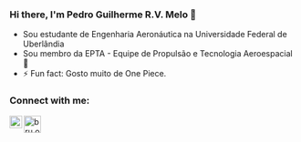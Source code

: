 ### Hi there, I'm Pedro Guilherme R.V. Melo 👋
- Sou estudante de Engenharia Aeronáutica na Universidade Federal de Uberlândia
- Sou membro da EPTA - Equipe de Propulsão e Tecnologia Aeroespacial 🚀
- ⚡ Fun fact: Gosto muito de One Piece.

### Connect with me:
[<img align="left" alt="codeSTACKr | Instagram" width="22px" src="https://cdn.jsdelivr.net/npm/simple-icons@v3/icons/instagram.svg" />][instagram]
<a href="https://www.facebook.com/profile.php?id=100000605925602" target="blank"><img align="center" src="https://cdn.jsdelivr.net/npm/simple-icons@3.0.1/icons/facebook.svg" alt="bru.oliveira2002" height="30" width="30" /></a>

[instagram]: https://www.instagram.com/pedrogui.melo
<!--
**pedroguimelo/pedroguimelo** is a ✨ _special_ ✨ repository because its `README.md` (this file) appears on your GitHub profile.



- 🌱 I’m currently learning:
 
- 👯 I’m looking to collaborate on ...
- 🤔 I’m looking for help with ...
- 💬 Ask me about ...
- 📫 How to reach me: ...
- 😄 Pronouns: ...
- ⚡ Fun fact: ...
-->
